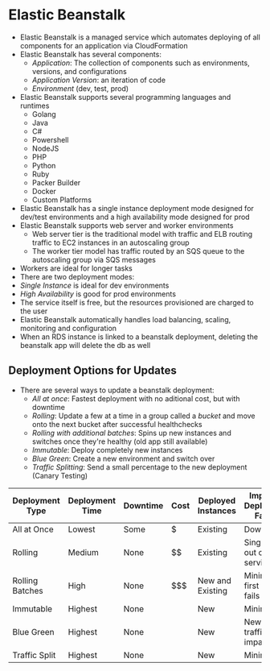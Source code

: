 # Elastic Beanstalk

- Elastic Beanstalk is a managed service which automates deploying of all components for an application via CloudFormation
- Elastic Beanstalk has several components:
    - *Application*: The collection of components such as environments, versions, and configurations
    - *Application Version*: an iteration of code
    - *Environment* (dev, test, prod)
- Elastic Beanstalk supports several programming languages and runtimes
    - Golang
    - Java
    - C#
    - Powershell
    - NodeJS
    - PHP
    - Python
    - Ruby
    - Packer Builder
    - Docker
    - Custom Platforms
- Elastic Beanstalk has a single instance deployment mode designed for dev/test environments and a high availability mode designed for prod
- Elastic Beanstalk supports web server and worker environments
    - Web server tier is the traditional model with traffic and ELB routing traffic to EC2 instances in an autoscaling group
    - The worker tier model has traffic routed by an SQS queue to the autoscaling group via SQS messages
- Workers are ideal for longer tasks
- There are two deployment modes:
- *Single Instance* is ideal for dev environments
- *High Availability* is good for prod environments
- The service itself is free, but the resources provisioned are charged to the user
- Elastic Beanstalk automatically handles load balancing, scaling, monitoring and configuration
- When an RDS instance is linked to a beanstalk deployment, deleting the beanstalk app will delete the db as well

## Deployment Options for Updates

- There are several ways to update a beanstalk deployment:
    - *All at once*: Fastest deployment with no aditional cost, but with downtime
    - *Rolling*: Update a few at a time in a group called a *bucket* and move onto the next bucket after successful healthchecks
    - *Rolling with additional batches*: Spins up new instances and switches once they're healthy (old app still available)
    - *Immutable*: Deploy completely new instances
    - *Blue Green*: Create a new environment and switch over
    - *Traffic Splitting*: Send a small percentage to the new deployment (Canary Testing)

| Deployment Type | Deployment Time | Downtime | Cost | Deployed Instances | Impact of Deployment Failure |
|-----------------|-----------------|----------|------|--------------------|------------------------------|
| All at Once     | Lowest          | Some     | $    | Existing           | Downtime                     |
| Rolling         | Medium          | None     | $$   | Existing           | Single batch out of service  |
| Rolling Batches | High            | None     | $$$  | New and Existing   | Minimal if first batch fails |
| Immutable       | Highest         | None     | $$$$ | New                | Minimal                      |
| Blue Green      | Highest         | None     | $$$$ | New                | New version traffic impacted |
| Traffic Split   | Highest         | None     | $$$$ | New                | Minimal                      |
